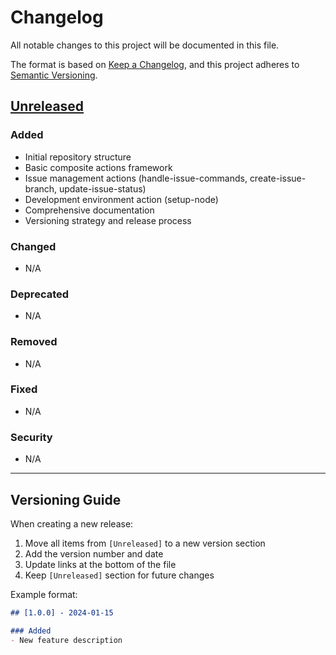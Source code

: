 # Changelog

All notable changes to this project will be documented in this file.

The format is based on [Keep a Changelog](https://keepachangelog.com/en/1.0.0/),
and this project adheres to [Semantic Versioning](https://semver.org/spec/v2.0.0.html).

## [Unreleased]

### Added
- Initial repository structure
- Basic composite actions framework
- Issue management actions (handle-issue-commands, create-issue-branch, update-issue-status)
- Development environment action (setup-node)
- Comprehensive documentation
- Versioning strategy and release process

### Changed
- N/A

### Deprecated
- N/A

### Removed
- N/A

### Fixed
- N/A

### Security
- N/A

---

## Versioning Guide

When creating a new release:

1. Move all items from `[Unreleased]` to a new version section
2. Add the version number and date
3. Update links at the bottom of the file
4. Keep `[Unreleased]` section for future changes

Example format:
```markdown
## [1.0.0] - 2024-01-15

### Added
- New feature description
```

[Unreleased]: https://github.com/atriumn/atriumn-github-actions/compare/v0.0.0...HEAD